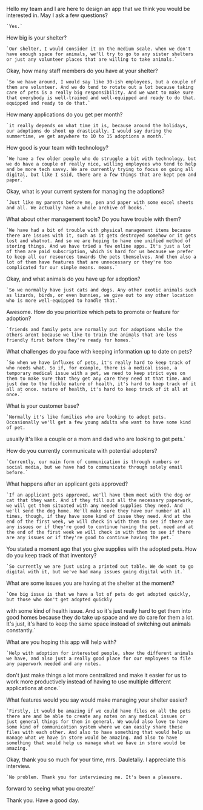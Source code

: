 Hello my team and I are here to design an app that we think you would be interested in. May I ask a few questions? 

	`Yes.`

How big is your shelter?

	`Our shelter, I would consider it on the medium scale. when we don't have enough space for animals, we'll try to go to any sister shelters or just any volunteer places that are willing to take animals.`

Okay, how many staff members do you have at your shelter? 

	`So we have around, I would say like 30-ish employees, but a couple of them are volunteer. And we do tend to rotate out a lot because taking care of pets is a really big responsibility. And we want to make sure that everybody is well-trained and well-equipped and ready to do that. equipped and ready to do that.`

How many applications do you get per month?

	`it really depends on what time it is, because around the holidays, our adoptions do shoot up drastically. I would say during the summertime, we get anywhere to 10 to 15 adoptions a month.`

How good is your team with technology?

	`We have a few older people who do struggle a bit with technology, but we do have a couple of really nice, willing employees who tend to help and be more tech savvy. We are currently trying to focus on going all digital, but like I said, there are a few things that are kept pen and paper.` 

Okay, what is your current system for managing the adoptions? 

	`Just like my parents before me, pen and paper with some excel sheets and all. We actually have a whole archive of books.` 

What about other management tools? Do you have trouble with them? 

	`We have had a bit of trouble with physical management items because there are issues with it, such as it gets destroyed somehow or it gets lost and whatnot. And so we are hoping to have one unified method of storing things. And we have tried a few online apps. It's just a lot of them are paid subscription, which is hard for us because we prefer to keep all our resources towards the pets themselves. And then also a lot of them have features that are unnecessary or they're too complicated for our simple means. means.`

Okay, and what animals do you have up for adoption? 

	`So we normally have just cats and dogs. Any other exotic animals such as lizards, birds, or even bunnies, we give out to any other location who is more well-equipped to handle that.`	

Awesome. How do you prioritize which pets to promote or feature for adoption?

	`friends and family pets are normally put for adoptions while the others arent because we like to train the animals that are less friendly first before they're ready for homes.`

What challenges do you face with keeping information up to date on pets?

	`So when we have influxes of pets, it's really hard to keep track of who needs what. So if, for example, there is a medical issue, a temporary medical issue with a pet, we need to keep strict eyes on them to make sure that they get any care they need at that time. And just due to the fickle nature of health, it's hard to keep track of it all at once. nature of health, it's hard to keep track of it all at once.` 

What is your customer base?

	`Normally it's like families who are looking to adopt pets. Occasionally we'll get a few young adults who want to have some kind of pet. 
usually it's like a couple or a mom and dad who are looking to get pets.`

How do you currently communicate with potential adopters?

	`Currently, our main form of communication is through numbers or social media, but we have had to communicate through solely email before.` 

What happens after an applicant gets approved?

	`If an applicant gets approved, we'll have them meet with the dog or cat that they want. And if they fill out all the necessary paperwork, we will get them situated with any needed supplies they need. And we'll send the dog home. We'll make sure they have our number at all times, though, if they have some kind of issue they need. And at the end of the first week, we will check in with them to see if there are any issues or if they're good to continue having the pet. need and at the end of the first week we will check in with them to see if there are any issues or if they're good to continue having the pet.`

You stated a moment ago that you give supplies with the adopted pets. How do you keep track of that inventory? 

	`So currently we are just using a printed out table. We do want to go digital with it, but we've had many issues going digital with it.` 

What are some issues you are having at the shelter at the moment?

	`One big issue is that we have a lot of pets do get adopted quickly, but those who don't get adopted quickly 
with some kind of health issue. And so it's just really hard to get them into good homes because they do take up space and we do care for them a lot. It's just, it's hard to keep the same space instead of switching out animals constantly.` 
	
What are you hoping this app will help with? 

	`Help with adoption for interested people, show the different animals we have, and also just a really good place for our employees to file any paperwork needed and any notes. 
don't just make things a lot more centralized and make it easier for us to work more productively instead of having to use multiple different applications at once.` 

What features would you say would make managing your shelter easier?

	`Firstly, it would be amazing if we could have files on all the pets there are and be able to create any notes on any medical issues or just general things for them in general. We would also love to have some kind of communication system where we can easily share these files with each other. And also to have something that would help us manage what we have in store would be amazing. And also to have something that would help us manage what we have in store would be amazing.` 

Okay, thank you so much for your time, mrs. Dauletaliy. I appreciate this interview. 

	`No problem. Thank you for interviewing me. It's been a pleasure. 
forward to seeing what you create!` 

Thank you. Have a good day.
